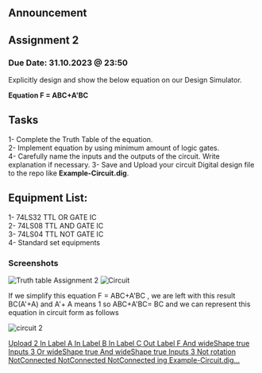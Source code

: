 ## Announcement

## Assignment 2
### Due Date: 31.10.2023 @ 23:50
Explicitly design and show the below equation on our Design Simulator.

**Equation F = ABC+A'BC**

## Tasks
1- Complete the Truth Table of the equation.  
2- Implement equation by using minimum amount of logic gates.  
4- Carefully name the inputs and the outputs of the circuit. Write explanation if necessary.
3- Save and Upload your circuit Digital design file to the repo like **Example-Circuit.dig**. 

## Equipment List: 
1- 74LS32 TTL OR GATE IC  
2- 74LS08 TTL AND GATE IC  
3- 74LS04 TTL NOT GATE IC  
4- Standard set equipments  

### Screenshots

![Truth table Assignment 2](https://github.com/abbaselmas/Assignment/assets/148693774/641a5900-429d-43d5-84d6-583d73336552)
![Circuit](https://github.com/abbaselmas/Assignment/assets/148693774/36a8fa5d-bf64-4424-8ed9-b39adbe49c54)

If we simplify this equation F = ABC+A'BC , we are left with this result BC(A'+A) and A'+ A means 1 so ABC+A'BC= BC and  we can represent this equation in circuit form as follows

![circuit 2](https://github.com/abbaselmas/Assignment/assets/148693774/f1070a60-3ad0-47da-b02b-49978da441b0)

[Upload<?xml version="1.0" encoding="utf-8"?>
<circuit>
  <version>2</version>
  <attributes/>
  <visualElements>
    <visualElement>
      <elementName>In</elementName>
      <elementAttributes>
        <entry>
          <string>Label</string>
          <string>A</string>
        </entry>
      </elementAttributes>
      <pos x="360" y="140"/>
    </visualElement>
    <visualElement>
      <elementName>In</elementName>
      <elementAttributes>
        <entry>
          <string>Label</string>
          <string>B</string>
        </entry>
      </elementAttributes>
      <pos x="360" y="280"/>
    </visualElement>
    <visualElement>
      <elementName>In</elementName>
      <elementAttributes>
        <entry>
          <string>Label</string>
          <string>C</string>
        </entry>
      </elementAttributes>
      <pos x="360" y="420"/>
    </visualElement>
    <visualElement>
      <elementName>Out</elementName>
      <elementAttributes>
        <entry>
          <string>Label</string>
          <string>F</string>
        </entry>
      </elementAttributes>
      <pos x="940" y="280"/>
    </visualElement>
    <visualElement>
      <elementName>And</elementName>
      <elementAttributes>
        <entry>
          <string>wideShape</string>
          <boolean>true</boolean>
        </entry>
        <entry>
          <string>Inputs</string>
          <int>3</int>
        </entry>
      </elementAttributes>
      <pos x="500" y="180"/>
    </visualElement>
    <visualElement>
      <elementName>Or</elementName>
      <elementAttributes>
        <entry>
          <string>wideShape</string>
          <boolean>true</boolean>
        </entry>
      </elementAttributes>
      <pos x="700" y="260"/>
    </visualElement>
    <visualElement>
      <elementName>And</elementName>
      <elementAttributes>
        <entry>
          <string>wideShape</string>
          <boolean>true</boolean>
        </entry>
        <entry>
          <string>Inputs</string>
          <int>3</int>
        </entry>
      </elementAttributes>
      <pos x="540" y="360"/>
    </visualElement>
    <visualElement>
      <elementName>Not</elementName>
      <elementAttributes>
        <entry>
          <string>rotation</string>
          <rotation rotation="3"/>
        </entry>
      </elementAttributes>
      <pos x="440" y="160"/>
    </visualElement>
    <visualElement>
      <elementName>NotConnected</elementName>
      <elementAttributes/>
      <pos x="500" y="360"/>
    </visualElement>
    <visualElement>
      <elementName>NotConnected</elementName>
      <elementAttributes/>
      <pos x="500" y="380"/>
    </visualElement>
    <visualElement>
      <elementName>NotConnected</elementName>
      <elementAttributes/>
      <pos x="440" y="280"/>
    </visualElement>
  </visualElements>
  <wires>
    <wire>
      <p1 x="500" y="400"/>
      <p2 x="540" y="400"/>
    </wire>
    <wire>
      <p1 x="360" y="420"/>
      <p2 x="500" y="420"/>
    </wire>
    <wire>
      <p1 x="360" y="280"/>
      <p2 x="400" y="280"/>
    </wire>
    <wire>
      <p1 x="780" y="280"/>
      <p2 x="940" y="280"/>
    </wire>
    <wire>
      <p1 x="400" y="280"/>
      <p2 x="480" y="280"/>
    </wire>
    <wire>
      <p1 x="480" y="200"/>
      <p2 x="500" y="200"/>
    </wire>
    <wire>
      <p1 x="580" y="200"/>
      <p2 x="700" y="200"/>
    </wire>
    <wire>
      <p1 x="440" y="360"/>
      <p2 x="540" y="360"/>
    </wire>
    <wire>
      <p1 x="360" y="140"/>
      <p2 x="440" y="140"/>
    </wire>
    <wire>
      <p1 x="440" y="140"/>
      <p2 x="500" y="140"/>
    </wire>
    <wire>
      <p1 x="620" y="300"/>
      <p2 x="700" y="300"/>
    </wire>
    <wire>
      <p1 x="400" y="380"/>
      <p2 x="540" y="380"/>
    </wire>
    <wire>
      <p1 x="480" y="200"/>
      <p2 x="480" y="280"/>
    </wire>
    <wire>
      <p1 x="400" y="280"/>
      <p2 x="400" y="380"/>
    </wire>
    <wire>
      <p1 x="500" y="140"/>
      <p2 x="500" y="180"/>
    </wire>
    <wire>
      <p1 x="500" y="220"/>
      <p2 x="500" y="400"/>
    </wire>
    <wire>
      <p1 x="500" y="400"/>
      <p2 x="500" y="420"/>
    </wire>
    <wire>
      <p1 x="440" y="140"/>
      <p2 x="440" y="160"/>
    </wire>
    <wire>
      <p1 x="440" y="200"/>
      <p2 x="440" y="360"/>
    </wire>
    <wire>
      <p1 x="700" y="200"/>
      <p2 x="700" y="260"/>
    </wire>
    <wire>
      <p1 x="620" y="300"/>
      <p2 x="620" y="380"/>
    </wire>
  </wires>
  <measurementOrdering/>
</circuit>ing Example-Circuit.dig…]()

